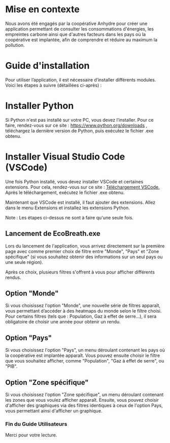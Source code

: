 # Mise en contexte #
Nous avons été engagés par la coopérative Anhydre pour créer une application permettant de consulter les consommations d'énergies, les empreintes carbone ainsi que d'autres facteurs dans les pays où la coopérative est implantée, afin de comprendre et réduire au maximum la pollution.

# Guide d'installation #
Pour utiliser l’application, il est nécessaire d’installer différents modules. Voici les étapes à suivre (détaillées ci-après) :

# Installer Python #
Si Python n'est pas installé sur votre PC, vous devez l’installer. Pour ce faire, rendez-vous sur ce site : https://www.python.org/downloads , téléchargez la dernière version de Python, puis exécutez le fichier .exe obtenu.

# Installer Visual Studio Code (VSCode) #
Une fois Python installé, vous devez installer VSCode et certaines extensions. Pour cela, rendez-vous sur ce site : [Téléchargement VSCode.](https://code.visualstudio.com/download) Après le téléchargement, exécutez le fichier .exe obtenu.

Maintenant que VSCode est installé, il faut ajouter des extensions. Allez dans le menu Extensions et installez les extensions Python.

Note : Les étapes ci-dessus ne sont à faire qu'une seule fois.

## Lancement de EcoBreath.exe ##
Lors du lancement de l'application, vous arrivez directement sur la première page avec comme premier choix de filtre entre "Monde", "Pays" et "Zone spécifique" (si vous souhaitez obtenir des informations sur un seul pays ou une seule région).

Après ce choix, plusieurs filtres s'offrent à vous pour afficher différents rendus.

## Option "Monde" ##
Si vous choisissez l'option "Monde", une nouvelle série de filtres apparaît, vous permettant d’accéder à des heatmaps du monde selon le filtre choisi. Pour certains filtres (tels que : Population, Gaz à effet de serre...), il sera obligatoire de choisir une année pour obtenir un rendu.

## Option "Pays" ##
Si vous choisissez l'option "Pays", un menu déroulant contenant les pays où la coopérative est implantée apparaît. Vous pouvez ensuite choisir le filtre que vous souhaitez afficher, comme "Population", "Gaz à effet de serre", ou "PIB".

## Option "Zone spécifique" ##
Si vous choisissez l'option "Zone spécifique", un menu déroulant contenant les zones que vous voulez afficher apparaît. Ensuite, vous pouvez choisir d'afficher des graphiques via des filtres identiques à ceux de l'option Pays, vous permettant ainsi d'afficher un graphique.

### Fin du Guide Utilisateurs ### 

Merci pour votre lecture.